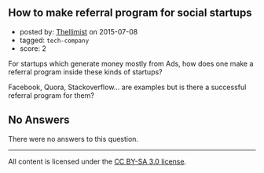 ## How to make referral program for social startups

- posted by: [Thellimist](https://stackexchange.com/users/5431417/thellimist) on 2015-07-08
- tagged: `tech-company`
- score: 2

<p>For startups which generate money mostly from Ads, how does one make a referral program inside these kinds of startups?</p>

<p>Facebook, Quora, Stackoverflow... are examples but is there a successful referral program for them?</p>


## No Answers

There were no answers to this question.


---

All content is licensed under the [CC BY-SA 3.0 license](https://creativecommons.org/licenses/by-sa/3.0/).
